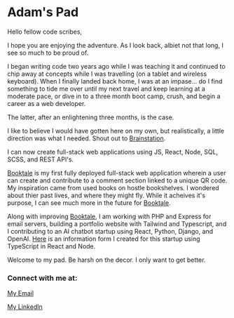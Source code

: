 # Adam's Pad

Hello fellow code scribes, 

I hope you are enjoying the adventure. As I look back, albiet not that long, I see so much to be proud of. 

I began writing code two years ago while I was teaching it and continued to chip away at concepts while I was travelling (on a tablet and wireless keyboard). When I finally landed back home, I was at an impase... do I find something to tide me over until my next travel and keep learning at a moderate pace, or dive in to a three month boot camp, crush, and begin a career as a web developer. 

The latter, after an enlightening three months, is the case. 

I like to believe I would have gotten here on my own, but realistically, a little direction was what I needed. Shout out to [Brainstation](https://www.brainstation.io). 

I can now create full-stack web applications using JS, React, Node, SQL, SCSS, and REST API's. 

[Booktale](https://booktale.netlify.app) is my first fully deployed full-stack web application wherein a user can create and contribute to a comment section linked to a unique QR code. My inspiration came from used books on hostle bookshelves. I wondered about thier past lives, and where they might fly. While it acheives it's purpose, I can see much more in the future for [Booktale](https://booktale.netlify.app). 

Along with improving [Booktale](https://booktale.netlify.app), I am working with PHP and Express for email servers, building a portfolio website with Tailwind and Typescript, and I contributing to an AI chatbot startup using React, Python, Django, and OpenAI. [Here](https://ainterestedinbenefits.netlify.app) is an information form I created for this startup using TypeScript in React and Node. 

Welcome to my pad. Be harsh on the decor. I only want to get better. 

### Connect with me at: 

[My Email](mailto:adamdebrouwere@hotmail.com)

[My LinkedIn](https://www.linkedin.com/in/adamdebrouwere)

<!--
**adamdebrouwere/adamdebrouwere** is a ✨ _special_ ✨ repository because its `README.md` (this file) appears on your GitHub profile.

Here are some ideas to get you started:

- 🔭 I’m currently working on ...
- 🌱 I’m currently learning ...
- 👯 I’m looking to collaborate on ...
- 🤔 I’m looking for help with ...
- 💬 Ask me about ...
- 📫 How to reach me: ...
- 😄 Pronouns: ...
- ⚡ Fun fact: ...
-->
